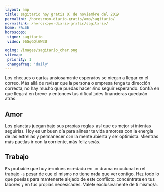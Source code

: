 ```yaml
---
layout: amp
title: sagitario hoy gratis 07 de noviembre del 2019 
permalink: /horoscopo-diario-gratis/amp/sagitario/
normallink: /horoscopo-diario-gratis/sagitario/
home: FALSE
horoscopo:
 signo: sagitario
 video: 06GqGQlGW3U

ogimg: /images/sagitario_char.png
sitemap:
 priority: 1
 changefreq: 'daily'
---
```



Los cheques o cartas ansiosamente esperados se niegan a llegar en el correo. Más allá de revisar que la persona o empresa tenga tu dirección correcta, no hay mucho que puedas hacer sino seguir esperando. Confía en que llegará en breve, y entonces tus dificultades financieras quedarán atrás.

## Amor

Los planetas juegan bajo sus propias reglas, así que es mejor si intentas seguirlas. Hoy es un buen día para alinear tu vida amorosa con la energía de las estrellas y permanecer con la mente abierta y ser optimista.  Mientras más puedas ir con la corriente, más feliz serás.

## Trabajo

Es probable que hoy termines enredado en un drama emocional en el trabajo -a pesar de que el mismo no tiene nada que ver contigo. Haz todo lo que puedas para mantenerte alejado de este conflicto, concéntrate en tus labores y en tus propias necesidades. Válete exclusivamente de ti mismo/a.